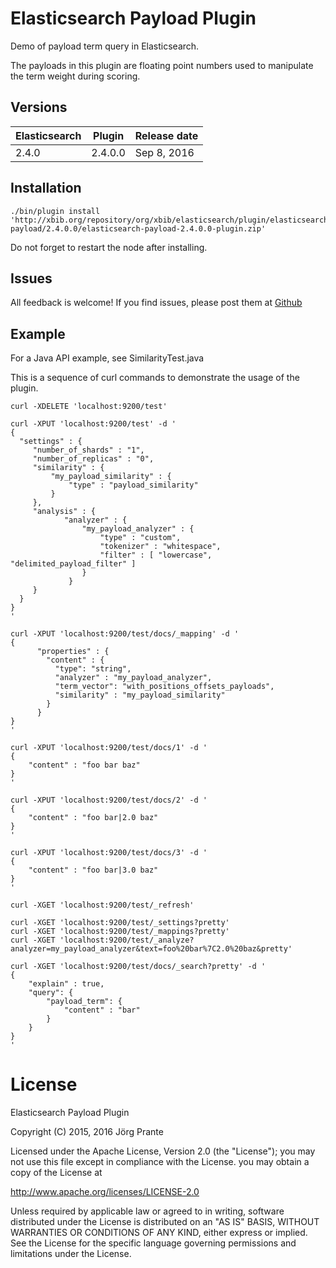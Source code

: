 # Elasticsearch Payload Plugin

Demo of payload term query in Elasticsearch.

The payloads in this plugin are floating point numbers used to 
manipulate the term weight during scoring.

## Versions

| Elasticsearch  | Plugin         | Release date |
| -------------- | -------------- | ------------ |
| 2.4.0          | 2.4.0.0        | Sep  8, 2016 |

## Installation


    ./bin/plugin install 'http://xbib.org/repository/org/xbib/elasticsearch/plugin/elasticsearch-payload/2.4.0.0/elasticsearch-payload-2.4.0.0-plugin.zip'

Do not forget to restart the node after installing.

## Issues

All feedback is welcome! If you find issues, please post them at [Github](https://github.com/jprante/elasticsearch-payload/issues)


## Example

For a Java API example, see SimilarityTest.java

This is a sequence of curl commands to demonstrate the usage of the plugin.

    curl -XDELETE 'localhost:9200/test'

    curl -XPUT 'localhost:9200/test' -d '
    {
      "settings" : {
         "number_of_shards" : "1",
         "number_of_replicas" : "0",
         "similarity" : {
             "my_payload_similarity" : {
                 "type" : "payload_similarity"
             }
         },
         "analysis" : {
                "analyzer" : {
                    "my_payload_analyzer" : {
                        "type" : "custom",
                        "tokenizer" : "whitespace",
                        "filter" : [ "lowercase", "delimited_payload_filter" ]
                    }
                 }
         }
      }
    }
    '

    curl -XPUT 'localhost:9200/test/docs/_mapping' -d '
    {
          "properties" : {
            "content" : {
              "type": "string",
              "analyzer" : "my_payload_analyzer",
              "term_vector": "with_positions_offsets_payloads",
              "similarity" : "my_payload_similarity"
            }
          }
    }
    '

    curl -XPUT 'localhost:9200/test/docs/1' -d '
    {
        "content" : "foo bar baz"
    }
    '

    curl -XPUT 'localhost:9200/test/docs/2' -d '
    {
        "content" : "foo bar|2.0 baz"
    }
    '

    curl -XPUT 'localhost:9200/test/docs/3' -d '
    {
        "content" : "foo bar|3.0 baz"
    }
    '

    curl -XGET 'localhost:9200/test/_refresh'

    curl -XGET 'localhost:9200/test/_settings?pretty'
    curl -XGET 'localhost:9200/test/_mappings?pretty'
    curl -XGET 'localhost:9200/test/_analyze?analyzer=my_payload_analyzer&text=foo%20bar%7C2.0%20baz&pretty'

    curl -XGET 'localhost:9200/test/docs/_search?pretty' -d '
    {
        "explain" : true,
        "query": {
            "payload_term": {
                "content" : "bar"
            }
        }
    }
    '


# License

Elasticsearch Payload Plugin

Copyright (C) 2015, 2016 Jörg Prante

Licensed under the Apache License, Version 2.0 (the "License");
you may not use this file except in compliance with the License.
you may obtain a copy of the License at

http://www.apache.org/licenses/LICENSE-2.0

Unless required by applicable law or agreed to in writing, software
distributed under the License is distributed on an "AS IS" BASIS,
WITHOUT WARRANTIES OR CONDITIONS OF ANY KIND, either express or implied.
See the License for the specific language governing permissions and
limitations under the License.